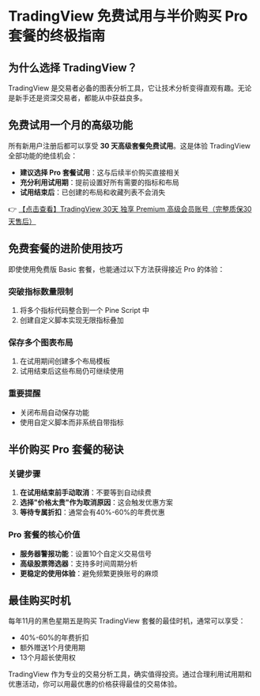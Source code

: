 # TradingView 免费试用与半价购买 Pro 套餐的终极指南

## 为什么选择 TradingView？

TradingView 是交易者必备的图表分析工具，它让技术分析变得直观有趣。无论是新手还是资深交易者，都能从中获益良多。

## 免费试用一个月的高级功能

所有新用户注册后都可以享受 **30 天高级套餐免费试用**。这是体验 TradingView 全部功能的绝佳机会：

- **建议选择 Pro 套餐试用**：这与后续半价购买直接相关
- **充分利用试用期**：提前设置好所有需要的指标和布局
- **试用结束后**：已创建的布局和收藏列表不会消失

👉 [【点击查看】TradingView 30天 独享 Premium 高级会员账号（完整质保30天售后）](https://bit.ly/TradingView-Pro)

## 免费套餐的进阶使用技巧

即使使用免费版 Basic 套餐，也能通过以下方法获得接近 Pro 的体验：

### 突破指标数量限制
1. 将多个指标代码整合到一个 Pine Script 中
2. 创建自定义脚本实现无限指标叠加

### 保存多个图表布局
1. 在试用期间创建多个布局模板
2. 试用结束后这些布局仍可继续使用

### 重要提醒
- 关闭布局自动保存功能
- 使用自定义脚本而非系统自带指标

## 半价购买 Pro 套餐的秘诀

### 关键步骤
1. **在试用结束前手动取消**：不要等到自动续费
2. **选择"价格太贵"作为取消原因**：这会触发优惠方案
3. **等待专属折扣**：通常会有40%-60%的年费优惠

### Pro 套餐的核心价值
- **服务器警报功能**：设置10个自定义交易信号
- **高级股票筛选器**：支持多时间周期分析
- **更稳定的使用体验**：避免频繁更换账号的麻烦

## 最佳购买时机

每年11月的黑色星期五是购买 TradingView 套餐的最佳时机，通常可以享受：
- 40%-60%的年费折扣
- 额外赠送1个月使用期
- 13个月超长使用权

TradingView 作为专业的交易分析工具，确实值得投资。通过合理利用试用期和优惠活动，你可以用最优惠的价格获得最佳的交易体验。